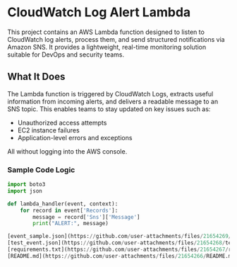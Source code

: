 # CloudWatch Log Alert Lambda

This project contains an AWS Lambda function designed to listen to CloudWatch log alerts, process them, and send structured notifications via Amazon SNS. It provides a lightweight, real-time monitoring solution suitable for DevOps and security teams.

## What It Does

The Lambda function is triggered by CloudWatch Logs, extracts useful information from incoming alerts, and delivers a readable message to an SNS topic. This enables teams to stay updated on key issues such as:

- Unauthorized access attempts  
- EC2 instance failures  
- Application-level errors and exceptions  

All without logging into the AWS console.

### Sample Code Logic

```python
import boto3
import json

def lambda_handler(event, context):
    for record in event['Records']:
        message = record['Sns']['Message']
        print("ALERT:", message)

[event_sample.json](https://github.com/user-attachments/files/21654269/event_sample.json)
[test_event.json](https://github.com/user-attachments/files/21654268/test_event.json)
[requirements.txt](https://github.com/user-attachments/files/21654267/requirements.txt)
[README.md](https://github.com/user-attachments/files/21654266/README.md)
